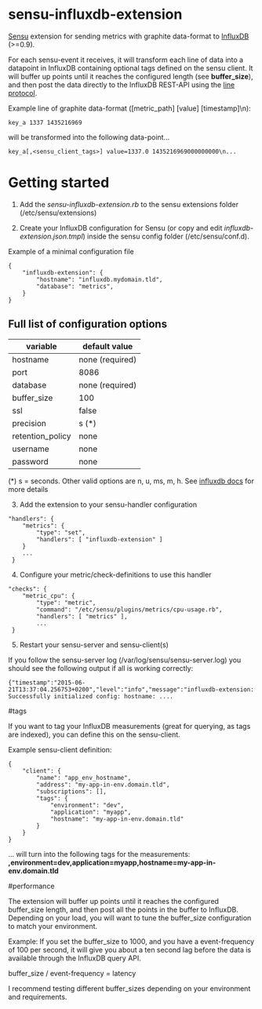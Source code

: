 sensu-influxdb-extension
========================

[Sensu](https://sensuapp.org/) extension for sending metrics with graphite data-format to [InfluxDB](https://influxdb.com/) (>=0.9).

For each sensu-event it receives, it will transform each line of data into a datapoint in InfluxDB containing optional tags defined on the sensu client. It will buffer up points until it reaches the configured length (see **buffer_size**), and then post the data directly to the InfluxDB REST-API using the [line protocol](https://influxdb.com/docs/v0.9/write_protocols/line.html).

Example line of graphite data-format ([metric_path] [value] [timestamp]\n):

```
key_a 1337 1435216969
```

will be transformed into the following data-point...

```
key_a[,<sensu_client_tags>] value=1337.0 1435216969000000000\n...
```

# Getting started

1) Add the *sensu-influxdb-extension.rb* to the sensu extensions folder (/etc/sensu/extensions)

2) Create your InfluxDB configuration for Sensu (or copy and edit *influxdb-extension.json.tmpl*) inside the sensu config folder (/etc/sensu/conf.d). 

Example of a minimal configuration file
```
{
    "influxdb-extension": {
        "hostname": "influxdb.mydomain.tld",
        "database": "metrics",
    }
}
```

## Full list of configuration options

| variable          | default value         |
| ----------------- | --------------------- |
| hostname          |       none (required) |
| port              |                  8086 | 
| database          |       none (required) |
| buffer_size       |                   100 |
| ssl               |                 false |
| precision         |                 s (*) |
| retention_policy  |                  none |
| username          |                  none |
| password          |                  none |

(*) s = seconds. Other valid options are n, u, ms, m, h. See [influxdb docs](https://influxdb.com/docs/v0.9/write_protocols/write_syntax.html) for more details


3) Add the extension to your sensu-handler configuration 

```
"handlers": {
    "metrics": {
        "type": "set",
        "handlers": [ "influxdb-extension" ]
    }
    ...
 }

```

4) Configure your metric/check-definitions to use this handler

```
"checks": {
    "metric_cpu": {
        "type": "metric",
        "command": "/etc/sensu/plugins/metrics/cpu-usage.rb",
        "handlers": [ "metrics" ],
        ...
 }
```

5) Restart your sensu-server and sensu-client(s)


If you follow the sensu-server log (/var/log/sensu/sensu-server.log) you should see the following output if all is working correctly:

```
{"timestamp":"2015-06-21T13:37:04.256753+0200","level":"info","message":"influxdb-extension:
Successfully initialized config: hostname: ....
```

#tags 

If you want to tag your InfluxDB measurements (great for querying, as tags are indexed), you can define this on the sensu-client.

Example sensu-client definition:

```
{
    "client": {
        "name": "app_env_hostname",
        "address": "my-app-in-env.domain.tld",
        "subscriptions": [],
        "tags": {
            "environment": "dev",
            "application": "myapp",
            "hostname": "my-app-in-env.domain.tld"
        }
    }
}
```

... will turn into the following tags for the measurements: **,environment=dev,application=myapp,hostname=my-app-in-env.domain.tld**


#performance

The extension will buffer up points until it reaches the configured buffer_size length, and then post all the points in the buffer to InfluxDB. 
Depending on your load, you will want to tune the buffer_size configuration to match your environment.

Example:
If you set the buffer_size to 1000, and you have a event-frequency of 100 per second, it will give you about a ten second lag before the data is available through the InfluxDB query API.

buffer_size / event-frequency = latency

I recommend testing different buffer_sizes depending on your environment and requirements.
